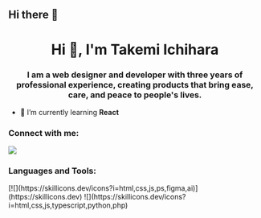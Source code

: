 ## Hi there 👋


<h1 align="center">Hi 👋, I'm Takemi Ichihara</h1>
<h3 align="center">I am a web designer and developer with three years of professional experience, creating products that bring ease, care, and peace to people's lives.</h3>

- 🌱 I’m currently learning **React**

<h3 align="left">Connect with me:</h3>
<p align="left">
</p>

![](https://github-readme-stats.vercel.app/api/top-langs?username=yukimura-manase&show_icons=true&locale=en&layout=compact)

<h3 align="left">Languages and Tools:</h3>
[![](https://skillicons.dev/icons?i=html,css,js,ps,figma,ai)](https://skillicons.dev)
![](https://skillicons.dev/icons?i=html,css,js,typescript,python,php)

<!--
**TakemiIchihara/TakemiIchihara** is a ✨ _special_ ✨ repository because its `README.md` (this file) appears on your GitHub profile.

Here are some ideas to get you started:

- 🔭 I’m currently working on ...
- 🌱 I’m currently learning ...
- 👯 I’m looking to collaborate on ...
- 🤔 I’m looking for help with ...
- 💬 Ask me about ...
- 📫 How to reach me: ...
- 😄 Pronouns: ...
- ⚡ Fun fact: ...
-->
